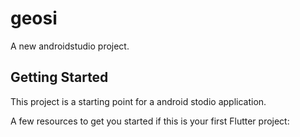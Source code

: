 # geosi

A new androidstudio project.

## Getting Started

This project is a starting point for a android stodio application.

A few resources to get you started if this is your first Flutter project:


